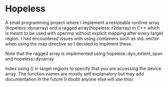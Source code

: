 # Hopeless

A small programming project where I implement a resizeable runtime array (hopeless::dynarray) and a ragged array(hopeless::r2darray) in C++ which is meant to be used with openmp without explicit mapping
after every target region. I had encountered issues with using containers such as std::vector when using the map directive so I decided to implment these.

Note that the ragged array is implemented using hopeless::dyn_extent_span and hopeless::dynarray

Index using () in target regions to specify that you are accessing the device array. The function names are mostly self explanatory but may add documentation in the future (I doubt anyone else will use this)
